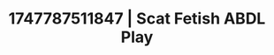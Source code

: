 ---
categories:
- Intimate rebellion
- Unspoken desires
- Punk lovers
- Hand over mouth play
- Ebony
image: /assets/images/1747787511847.jpg
layout: post
seo:
  description: Featured content with artistic ABDL Play, Scat Fetish. HD images available.
  keywords: ABDL Play, Scat Fetish
  og_image: /assets/images/1747787511847.jpg
  schema_type: VisualArtwork
tags:
- ABDL Play
- '#1747787511847'
- Scat Fetish
title: 1747787511847 | Scat Fetish ABDL Play
---